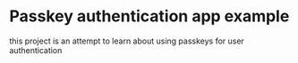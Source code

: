 # Passkey authentication app example
 this project is an attempt to learn about using passkeys for user authentication

